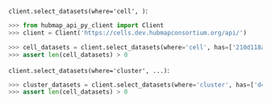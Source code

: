 `client.select_datasets(where='cell', )`:
```python
>>> from hubmap_api_py_client import Client
>>> client = Client('https://cells.dev.hubmapconsortium.org/api/')

>>> cell_datasets = client.select_datasets(where='cell', has=['210d118a14c8624b6bb9610a9062656e-AAACAACGAAACGTGG'])
>>> assert len(cell_datasets) > 0

```

`client.select_datasets(where='cluster', ...)`:
```python
>>> cluster_datasets = client.select_datasets(where='cluster', has=['d4493657cde29702c5ed73932da5317c-19'])
>>> assert len(cell_datasets) > 0

```
